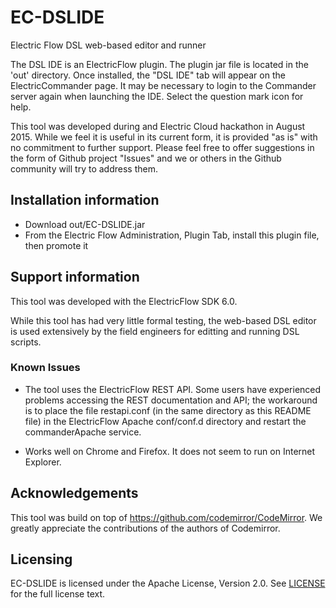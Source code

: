# EC-DSLIDE

Electric Flow DSL web-based editor and runner

The DSL IDE is an ElectricFlow plugin.  The plugin jar file is located in the 'out' directory. Once installed, the "DSL IDE" tab will appear on the ElectricCommander page.  It may be necessary to login to the Commander server again when launching the IDE.  Select the question mark icon for help.

This tool was developed during and Electric Cloud hackathon in August 2015.  While we feel it is useful in its current form, it is provided "as is" with no commitment to further support.  Please feel free to offer suggestions in the form of Github project "Issues" and we or others in the Github community will try to address them.

## Installation information
* Download out/EC-DSLIDE.jar
* From the Electric Flow Administration, Plugin Tab, install this plugin file, then promote it

## Support information
This tool was developed with the ElectricFlow SDK 6.0.

While this tool has had very little formal testing, the web-based DSL editor is used extensively by the field engineers for editting and running DSL scripts.

### Known Issues
* The tool uses the ElectricFlow REST API.  Some users have experienced problems accessing the REST documentation and API; the workaround is to place the file restapi.conf (in the same directory as this README file) in the ElectricFlow Apache conf/conf.d directory and restart the commanderApache service.

* Works well on Chrome and Firefox.  It does not seem to run on Internet Explorer.

## Acknowledgements
This tool was build on top of https://github.com/codemirror/CodeMirror.  We greatly appreciate the contributions of the authors of Codemirror.

## Licensing ##
EC-DSLIDE is licensed under the Apache License, Version 2.0. See [LICENSE](https://github.com/electric-cloud/EC-DSLIDE/blob/master/LICENSE) for the full license text.

